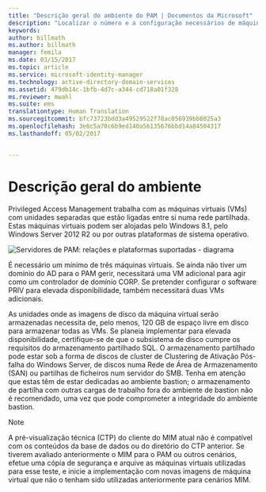 ```yaml
---
title: "Descrição geral do ambiente do PAM | Documentos da Microsoft"
description: "Localizar o número e a configuração necessários de máquinas virtuais a implementar Privileged Access Management com êxito"
keywords: 
author: billmath
ms.author: billmath
manager: femila
ms.date: 03/15/2017
ms.topic: article
ms.service: microsoft-identity-manager
ms.technology: active-directory-domain-services
ms.assetid: 479db14c-1bfb-4d7c-a344-cd718a01f328
ms.reviewer: mwahl
ms.suite: ems
translationtype: Human Translation
ms.sourcegitcommit: bfc73723bdd3a49529522f78ac056939bb8025a3
ms.openlocfilehash: 3e6c5a70c6b9ed140a56135676bbd14a84504317
ms.lasthandoff: 05/02/2017


---
```


# <a name="environment-overview"></a>Descrição geral do ambiente

Privileged Access Management trabalha com as máquinas virtuais (VMs) com unidades separadas que estão ligadas entre si numa rede partilhada. Estas máquinas virtuais podem ser alojadas pelo Windows 8.1, pelo Windows Server 2012 R2 ou por outras plataformas de sistema operativo.

![Servidores de PAM: relações e plataformas suportadas - diagrama](media/pam-test-lab-architecture.png)

É necessário um mínimo de três máquinas virtuais.  Se ainda não tiver um domínio do AD para o PAM gerir, necessitará uma VM adicional para agir como um controlador de domínio CORP.  Se pretender configurar o software PRIV para elevada disponibilidade, também necessitará duas VMs adicionais.

As unidades onde as imagens de disco da máquina virtual serão armazenadas necessita de, pelo menos, 120 GB de espaço livre em disco para armazenar todas as VMs.  Se planeia implementar para elevada disponibilidade, certifique-se de que o subsistema de disco cumpre os requisitos do armazenamento partilhado SQL.  O armazenamento partilhado pode estar sob a forma de discos de cluster de Clustering de Ativação Pós-falha do Windows Server, de discos numa Rede de Área de Armazenamento (SAN) ou partilhas de ficheiros num servidor do SMB. Tenha em atenção que estas têm de estar dedicadas ao ambiente bastion; o armazenamento de partilha com outras cargas de trabalho fora do ambiente de bastion não é recomendado, uma vez que pode comprometer a integridade do ambiente bastion.

> [!NOTE]
> A pré-visualização técnica (CTP) do cliente do MIM atual não é compatível com os conteúdos da base de dados ou do diretório do CTP anterior. Se tiverem avaliado anteriormente o MIM para o PAM ou outros cenários, efetue uma cópia de segurança e arquive as máquinas virtuais utilizadas para esse teste, e inicie a implementação com novas imagens de máquina virtual que não o tenham sido utilizadas anteriormente para cenários MIM.

